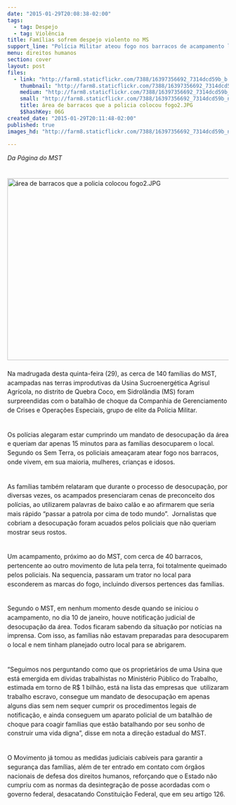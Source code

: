 ```yaml
---
date: "2015-01-29T20:08:38-02:00"
tags:
  - tag: Despejo
  - tag: Violência
title: Famílias sofrem despejo violento no MS
support_line: "Polícia Militar ateou fogo nos barracos de acampamento localizado no distrito Quebra Coco, Sidrolândia. "
menu: direitos humanos
section: cover
layout: post
files:
  - link: "http://farm8.staticflickr.com/7388/16397356692_7314dcd59b_b.jpg"
    thumbnail: "http://farm8.staticflickr.com/7388/16397356692_7314dcd59b_t.jpg"
    medium: "http://farm8.staticflickr.com/7388/16397356692_7314dcd59b_z.jpg"
    small: "http://farm8.staticflickr.com/7388/16397356692_7314dcd59b_n.jpg"
    title: área de barracos que a policia colocou fogo2.JPG
    $$hashKey: 06G
created_date: "2015-01-29T20:11:48-02:00"
published: true
images_hd: "http://farm8.staticflickr.com/7388/16397356692_7314dcd59b_n.jpg"

---
```

<p style="line-height: 20.7999992370605px;"><em>Da P&aacute;gina do MST</em></p>

<p style="line-height: 20.7999992370605px;"><br />
<img alt="área de barracos que a policia colocou fogo2.JPG" height="414" src="http://farm8.staticflickr.com/7388/16397356692_7314dcd59b_b.jpg" width="620" /><br />
<br />
Na madrugada desta quinta-feira (29), as cerca de 140 fam&iacute;lias do MST, acampadas nas terras improdutivas da Usina Sucroenerg&eacute;tica Agrisul Agr&iacute;cola, no distrito de Quebra Coco, em Sidrol&acirc;ndia (MS) foram surpreendidas com o batalh&atilde;o de choque da Companhia de Gerenciamento de Crises e Opera&ccedil;&otilde;es Especiais, grupo de elite da Pol&iacute;cia Militar.</p>

<p style="line-height: 20.7999992370605px;"><br />
Os pol&iacute;cias alegaram estar cumprindo um mandato de desocupa&ccedil;&atilde;o da &aacute;rea e queriam dar apenas 15 minutos para as fam&iacute;lias desocuparem o local. Segundo os Sem Terra, os policiais amea&ccedil;aram atear fogo nos barracos, onde vivem, em sua maioria, mulheres, crian&ccedil;as e idosos.</p>

<p style="line-height: 20.7999992370605px;"><br />
As fam&iacute;lias tamb&eacute;m relataram que durante o processo de desocupa&ccedil;&atilde;o, por diversas vezes, os acampados presenciaram cenas de preconceito dos pol&iacute;cias, ao utilizarem palavras de baixo cal&atilde;o e ao afirmarem que seria mais r&aacute;pido &ldquo;passar a patrola por cima de todo mundo&rdquo;. &nbsp;Jornalistas que cobriam a desocupa&ccedil;&atilde;o foram acuados pelos policiais que n&atilde;o queriam mostrar seus rostos.</p>

<p style="line-height: 20.7999992370605px;"><br />
Um acampamento, pr&oacute;ximo ao do MST, com cerca de 40 barracos, pertencente ao outro movimento de luta pela terra, foi totalmente queimado pelos policiais. Na sequencia, passaram um trator no local para esconderem as marcas do fogo, incluindo diversos pertences das fam&iacute;lias.&nbsp;</p>

<p style="line-height: 20.7999992370605px;"><br />
Segundo o MST, em nenhum momento desde quando se iniciou o acampamento, no dia 10 de janeiro, houve notifica&ccedil;&atilde;o judicial de desocupa&ccedil;&atilde;o da &aacute;rea. Todos ficaram sabendo da situa&ccedil;&atilde;o por not&iacute;cias na imprensa. Com isso, as fam&iacute;lias n&atilde;o estavam preparadas para desocuparem o local e nem tinham planejado outro local para se abrigarem.</p>

<p style="line-height: 20.7999992370605px;"><br />
&ldquo;Seguimos nos perguntando como que os propriet&aacute;rios de uma Usina que est&aacute; emergida em d&iacute;vidas trabalhistas no Minist&eacute;rio P&uacute;blico do Trabalho, estimada em torno de R$ 1 bilh&atilde;o, est&aacute; na lista das empresas que &nbsp;utilizaram trabalho escravo, consegue um mandato de desocupa&ccedil;&atilde;o em apenas alguns dias sem nem sequer cumprir os procedimentos legais de notifica&ccedil;&atilde;o, e ainda conseguem um aparato policial de um batalh&atilde;o de choque para coagir fam&iacute;lias que est&atilde;o batalhando por seu sonho de construir uma vida digna&rdquo;, disse em nota a dire&ccedil;&atilde;o estadual do MST.&nbsp;</p>

<p style="line-height: 20.7999992370605px;"><br />
O Movimento j&aacute; tomou as medidas judiciais cab&iacute;veis para garantir a seguran&ccedil;a das fam&iacute;lias, al&eacute;m de ter entrado em contato com &oacute;rg&atilde;os nacionais de defesa dos direitos humanos, refor&ccedil;ando que o Estado n&atilde;o cumpriu com as normas da desintegra&ccedil;&atilde;o de posse acordadas com o governo federal, desacatando Constitui&ccedil;&atilde;o Federal, que em seu artigo 126.&nbsp;</p>
